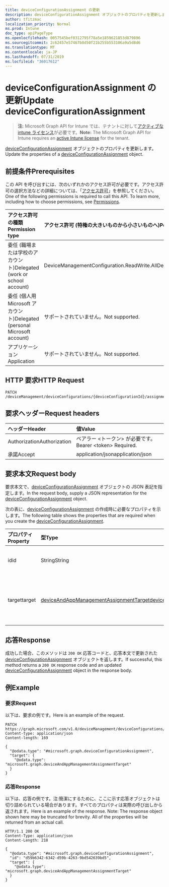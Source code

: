 ```yaml
---
title: deviceConfigurationAssignment の更新
description: deviceConfigurationAssignment オブジェクトのプロパティを更新します。
author: tfitzmac
localization_priority: Normal
ms.prod: Intune
doc_type: apiPageType
ms.openlocfilehash: 0057545bef8312795f78a5e1859621853d879896
ms.sourcegitcommit: 2c62457e57467b8d50f21b255b553106a9a5d8d6
ms.translationtype: MT
ms.contentlocale: ja-JP
ms.lasthandoff: 07/31/2019
ms.locfileid: "36017612"
---
```

# <a name="update-deviceconfigurationassignment"></a><span data-ttu-id="a4e67-103">deviceConfigurationAssignment の更新</span><span class="sxs-lookup"><span data-stu-id="a4e67-103">Update deviceConfigurationAssignment</span></span>

> <span data-ttu-id="a4e67-104">**注:** Microsoft Graph API for Intune では、テナントに対して[アクティブな intune ライセンス](https://go.microsoft.com/fwlink/?linkid=839381)が必要です。</span><span class="sxs-lookup"><span data-stu-id="a4e67-104">**Note:** The Microsoft Graph API for Intune requires an [active Intune license](https://go.microsoft.com/fwlink/?linkid=839381) for the tenant.</span></span>

<span data-ttu-id="a4e67-105">[deviceConfigurationAssignment](../resources/intune-deviceconfig-deviceconfigurationassignment.md) オブジェクトのプロパティを更新します。</span><span class="sxs-lookup"><span data-stu-id="a4e67-105">Update the properties of a [deviceConfigurationAssignment](../resources/intune-deviceconfig-deviceconfigurationassignment.md) object.</span></span>

## <a name="prerequisites"></a><span data-ttu-id="a4e67-106">前提条件</span><span class="sxs-lookup"><span data-stu-id="a4e67-106">Prerequisites</span></span>
<span data-ttu-id="a4e67-p101">この API を呼び出すには、次のいずれかのアクセス許可が必要です。アクセス許可の選択方法などの詳細については、「[アクセス許可](/graph/permissions-reference)」を参照してください。</span><span class="sxs-lookup"><span data-stu-id="a4e67-p101">One of the following permissions is required to call this API. To learn more, including how to choose permissions, see [Permissions](/graph/permissions-reference).</span></span>

|<span data-ttu-id="a4e67-109">アクセス許可の種類</span><span class="sxs-lookup"><span data-stu-id="a4e67-109">Permission type</span></span>|<span data-ttu-id="a4e67-110">アクセス許可 (特権の大きいものから小さいものへ)</span><span class="sxs-lookup"><span data-stu-id="a4e67-110">Permissions (from most to least privileged)</span></span>|
|:---|:---|
|<span data-ttu-id="a4e67-111">委任 (職場または学校のアカウント)</span><span class="sxs-lookup"><span data-stu-id="a4e67-111">Delegated (work or school account)</span></span>|<span data-ttu-id="a4e67-112">DeviceManagementConfiguration.ReadWrite.All</span><span class="sxs-lookup"><span data-stu-id="a4e67-112">DeviceManagementConfiguration.ReadWrite.All</span></span>|
|<span data-ttu-id="a4e67-113">委任 (個人用 Microsoft アカウント)</span><span class="sxs-lookup"><span data-stu-id="a4e67-113">Delegated (personal Microsoft account)</span></span>|<span data-ttu-id="a4e67-114">サポートされていません。</span><span class="sxs-lookup"><span data-stu-id="a4e67-114">Not supported.</span></span>|
|<span data-ttu-id="a4e67-115">アプリケーション</span><span class="sxs-lookup"><span data-stu-id="a4e67-115">Application</span></span>|<span data-ttu-id="a4e67-116">サポートされていません。</span><span class="sxs-lookup"><span data-stu-id="a4e67-116">Not supported.</span></span>|

## <a name="http-request"></a><span data-ttu-id="a4e67-117">HTTP 要求</span><span class="sxs-lookup"><span data-stu-id="a4e67-117">HTTP Request</span></span>
<!-- {
  "blockType": "ignored"
}
-->
``` http
PATCH /deviceManagement/deviceConfigurations/{deviceConfigurationId}/assignments/{deviceConfigurationAssignmentId}
```

## <a name="request-headers"></a><span data-ttu-id="a4e67-118">要求ヘッダー</span><span class="sxs-lookup"><span data-stu-id="a4e67-118">Request headers</span></span>
|<span data-ttu-id="a4e67-119">ヘッダー</span><span class="sxs-lookup"><span data-stu-id="a4e67-119">Header</span></span>|<span data-ttu-id="a4e67-120">値</span><span class="sxs-lookup"><span data-stu-id="a4e67-120">Value</span></span>|
|:---|:---|
|<span data-ttu-id="a4e67-121">Authorization</span><span class="sxs-lookup"><span data-stu-id="a4e67-121">Authorization</span></span>|<span data-ttu-id="a4e67-122">ベアラー &lt;トークン&gt; が必要です。</span><span class="sxs-lookup"><span data-stu-id="a4e67-122">Bearer &lt;token&gt; Required.</span></span>|
|<span data-ttu-id="a4e67-123">承諾</span><span class="sxs-lookup"><span data-stu-id="a4e67-123">Accept</span></span>|<span data-ttu-id="a4e67-124">application/json</span><span class="sxs-lookup"><span data-stu-id="a4e67-124">application/json</span></span>|

## <a name="request-body"></a><span data-ttu-id="a4e67-125">要求本文</span><span class="sxs-lookup"><span data-stu-id="a4e67-125">Request body</span></span>
<span data-ttu-id="a4e67-126">要求本文で、[deviceConfigurationAssignment](../resources/intune-deviceconfig-deviceconfigurationassignment.md) オブジェクトの JSON 表記を指定します。</span><span class="sxs-lookup"><span data-stu-id="a4e67-126">In the request body, supply a JSON representation for the [deviceConfigurationAssignment](../resources/intune-deviceconfig-deviceconfigurationassignment.md) object.</span></span>

<span data-ttu-id="a4e67-127">次の表に、[deviceConfigurationAssignment](../resources/intune-deviceconfig-deviceconfigurationassignment.md) の作成時に必要なプロパティを示します。</span><span class="sxs-lookup"><span data-stu-id="a4e67-127">The following table shows the properties that are required when you create the [deviceConfigurationAssignment](../resources/intune-deviceconfig-deviceconfigurationassignment.md).</span></span>

|<span data-ttu-id="a4e67-128">プロパティ</span><span class="sxs-lookup"><span data-stu-id="a4e67-128">Property</span></span>|<span data-ttu-id="a4e67-129">型</span><span class="sxs-lookup"><span data-stu-id="a4e67-129">Type</span></span>|<span data-ttu-id="a4e67-130">説明</span><span class="sxs-lookup"><span data-stu-id="a4e67-130">Description</span></span>|
|:---|:---|:---|
|<span data-ttu-id="a4e67-131">id</span><span class="sxs-lookup"><span data-stu-id="a4e67-131">id</span></span>|<span data-ttu-id="a4e67-132">String</span><span class="sxs-lookup"><span data-stu-id="a4e67-132">String</span></span>|<span data-ttu-id="a4e67-133">割り当てのキー。</span><span class="sxs-lookup"><span data-stu-id="a4e67-133">The key of the assignment.</span></span>|
|<span data-ttu-id="a4e67-134">target</span><span class="sxs-lookup"><span data-stu-id="a4e67-134">target</span></span>|[<span data-ttu-id="a4e67-135">deviceAndAppManagementAssignmentTarget</span><span class="sxs-lookup"><span data-stu-id="a4e67-135">deviceAndAppManagementAssignmentTarget</span></span>](../resources/intune-shared-deviceandappmanagementassignmenttarget.md)|<span data-ttu-id="a4e67-136">デバイス構成の割り当て先。</span><span class="sxs-lookup"><span data-stu-id="a4e67-136">The assignment target for the device configuration.</span></span>|



## <a name="response"></a><span data-ttu-id="a4e67-137">応答</span><span class="sxs-lookup"><span data-stu-id="a4e67-137">Response</span></span>
<span data-ttu-id="a4e67-138">成功した場合、このメソッドは `200 OK` 応答コードと、応答本文で更新された [deviceConfigurationAssignment](../resources/intune-deviceconfig-deviceconfigurationassignment.md) オブジェクトを返します。</span><span class="sxs-lookup"><span data-stu-id="a4e67-138">If successful, this method returns a `200 OK` response code and an updated [deviceConfigurationAssignment](../resources/intune-deviceconfig-deviceconfigurationassignment.md) object in the response body.</span></span>

## <a name="example"></a><span data-ttu-id="a4e67-139">例</span><span class="sxs-lookup"><span data-stu-id="a4e67-139">Example</span></span>

### <a name="request"></a><span data-ttu-id="a4e67-140">要求</span><span class="sxs-lookup"><span data-stu-id="a4e67-140">Request</span></span>
<span data-ttu-id="a4e67-141">以下は、要求の例です。</span><span class="sxs-lookup"><span data-stu-id="a4e67-141">Here is an example of the request.</span></span>
``` http
PATCH https://graph.microsoft.com/v1.0/deviceManagement/deviceConfigurations/{deviceConfigurationId}/assignments/{deviceConfigurationAssignmentId}
Content-type: application/json
Content-length: 169

{
  "@odata.type": "#microsoft.graph.deviceConfigurationAssignment",
  "target": {
    "@odata.type": "microsoft.graph.deviceAndAppManagementAssignmentTarget"
  }
}
```

### <a name="response"></a><span data-ttu-id="a4e67-142">応答</span><span class="sxs-lookup"><span data-stu-id="a4e67-142">Response</span></span>
<span data-ttu-id="a4e67-p102">以下は、応答の例です。注:簡潔にするために、ここに示す応答オブジェクトは切り詰められている場合があります。すべてのプロパティは実際の呼び出しから返されます。</span><span class="sxs-lookup"><span data-stu-id="a4e67-p102">Here is an example of the response. Note: The response object shown here may be truncated for brevity. All of the properties will be returned from an actual call.</span></span>
``` http
HTTP/1.1 200 OK
Content-Type: application/json
Content-Length: 218

{
  "@odata.type": "#microsoft.graph.deviceConfigurationAssignment",
  "id": "d59b6342-6342-d59b-4263-9bd542639bd5",
  "target": {
    "@odata.type": "microsoft.graph.deviceAndAppManagementAssignmentTarget"
  }
}
```



